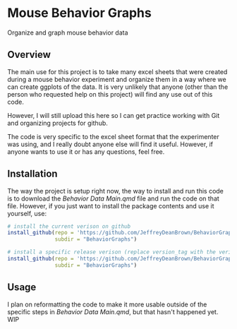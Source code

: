 
# Mouse Behavior Graphs

Organize and graph mouse behavior data

## Overview

The main use for this project is to take many excel sheets that were created during a mouse
behavior experiment and organize them in a way where we can create ggplots of the data. It is 
very unlikely that anyone (other than the person who requested help on this project) will find
any use out of this code.

However, I will still upload this here so I can get practice working with Git and organizing
projects for github. 

The code is very specific to the excel sheet format that the experimenter was using, and
I really doubt anyone else will find it useful. However, if anyone wants to use it or has
any questions, feel free.

## Installation

The way the project is setup right now, the way to install and run this code is to download
the *Behavior Data Main.qmd* file and run the code on that file. However, if you just want
to install the package contents and use it yourself, use:

``` r
# install the current verison on github
install_github(repo = 'https://github.com/JeffreyDeanBrown/BehaviorGraphs',
               subdir = "BehaviorGraphs")

# install a specific release verison (replace version_tag with the verison you want)
install_github(repo = 'https://github.com/JeffreyDeanBrown/BehaviorGraphs@version_tag',
               subdir = "BehaviorGraphs")
```

## Usage

I plan on reformatting the code to make it more usable outside of the specific steps in 
*Behavior Data Main.qmd*, but that hasn't happened yet. WIP

